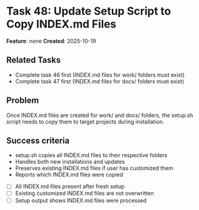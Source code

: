 # Task 48: Update Setup Script to Copy INDEX.md Files

**Feature**: none
**Created**: 2025-10-19


## Related Tasks
- Complete task 46 first (INDEX.md files for work/ folders must exist)
- Complete task 47 first (INDEX.md files for docs/ folders must exist)

## Problem
Once INDEX.md files are created for work/ and docs/ folders, the setup.sh script needs to copy them to target projects during installation.

## Success criteria
- setup.sh copies all INDEX.md files to their respective folders
- Handles both new installations and updates
- Preserves existing INDEX.md files if user has customized them
- Reports which INDEX.md files were copied

- [ ] All INDEX.md files present after fresh setup
- [ ] Existing customized INDEX.md files are not overwritten
- [ ] Setup output shows INDEX.md files were processed

